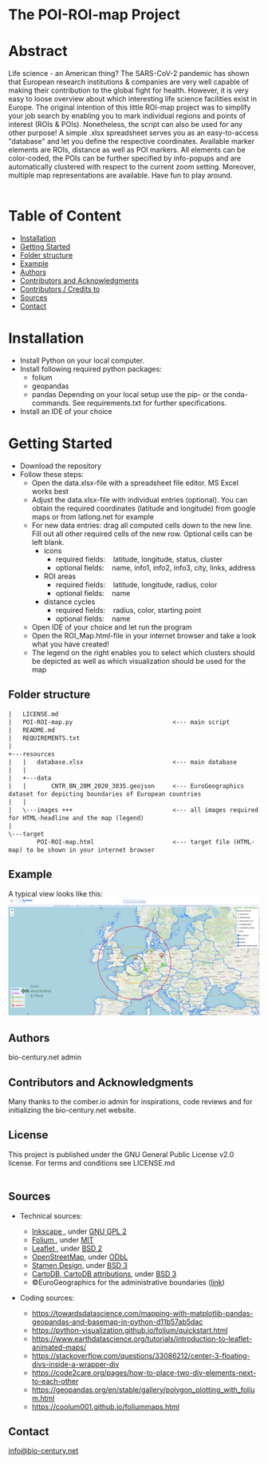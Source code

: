 # The POI-ROI-map Project

# Abstract
Life science - an American thing? The SARS-CoV-2 pandemic has shown that European research institutions & companies are very well capable of making their contribution to the global fight for health. However, it is very easy to loose overview about which interesting life science facilities exist in Europe. The original intention of this little ROI-map project was to simplify your job search by enabling you to mark individual regions and points of interest (ROIs & POIs). Nonetheless, the script can also be used for any other purpose! A simple .xlsx spreadsheet serves you as an easy-to-access "database" and let you define the respective coordinates. Available marker elements are ROIs, distance as well as POI markers. All elements can be color-coded, the POIs can be further specified by info-popups and are automatically clustered with respect to the current zoom setting. Moreover, multiple map representations are available. Have fun to play around.<br><br>

# Table of Content
- [Installation](#Installation)
- [Getting Started](#GettingStarted)
- [Folder structure](#folderstructure)
- [Example](#Example)
- [Authors](#Authors)
- [Contributors and Acknowledgments](#ContributorsAcknowledgments)
- [Contributors / Credits to](License)
- [Sources](#Sources)
- [Contact](#Contact)


# <a id='Installation'></a> Installation
- Install Python on your local computer.
- Install following required python packages:
    - folium
    - geopandas
    - pandas
  Depending on your local setup use the pip- or the conda-commands. See requirements.txt for further specifications.
- Install an IDE of your choice


# <a id='GettingStarted'></a> Getting Started
- Download the repository
- Follow these steps:
  - Open the data.xlsx-file with a spreadsheet file editor. MS Excel works best
  - Adjust the data.xlsx-file with individual entries (optional). You can obtain the required coordinates (latitude and longitude) from google maps or from latlong.net for example
  - For new data entries: drag all computed cells down to the new line. Fill out all other required cells of the new row. Optional cells can be left blank.
    - icons
      - required fields: &nbsp;&nbsp; latitude, longitude, status, cluster
      - optional fields: &nbsp;&nbsp; name, info1, info2, info3, city, links, address
    - ROI areas
      - required fields: &nbsp;&nbsp; latitude, longitude, radius, color
      - optional fields: &nbsp;&nbsp; name
    - distance cycles
      - required fields: &nbsp;&nbsp; radius, color, starting point
      - optional fields: &nbsp;&nbsp; name
  - Open IDE of your choice and let run the program
  - Open the ROI_Map.html-file in your internet browser and take a look what you have created!
  - The legend on the right enables you to select which clusters should be depicted as well as which visualization should be used for the map


## <a id='folderstructure'></a> Folder structure
```
|   LICENSE.md
|   POI-ROI-map.py                            <--- main script
|   README.md
|   REQUIREMENTS.txt
|
+---resources
|   |   database.xlsx                         <--- main database
|   |
|   +---data
|   |       CNTR_BN_20M_2020_3035.geojson     <--- EuroGeographics dataset for depicting boundaries of European countries
|   |
|   \---images +++                            <--- all images required for HTML-headline and the map (legend)
|
\---target
        POI-ROI-map.html                      <--- target file (HTML-map) to be shown in your internet browser
```
[//]: # (tree /a /f)


## <a id='Example'></a> Example
A typical view looks like this:
![Screenshot of the POI-ROI-map.](./resources/images/POI-ROI-map.png)


## <a id='Authors'></a> Authors
bio-century.net admin


## <a id='ContributorsAcknowledgments'></a> Contributors and Acknowledgments
Many thanks to the comber.io admin for inspirations, code reviews and for initializing the bio-century.net website.


## <a id='License'></a> License
This project is published under the GNU General Public License v2.0 license. For terms and conditions see LICENSE.md<br><br>


## <a id='Sources'></a> Sources
- Technical sources:
  - <a href="https://inkscape.org/?switchlang=en/"> Inkscape </a>, under <a href="https://www.gnu.org/licenses/old-licenses/gpl-2.0.en.html">GNU GPL 2</a>
  - <a href="http://python-visualization.github.io/folium/"> Folium </a>, under <a href="https://github.com/python-visualization/folium/blob/main/LICENSE.txt">MIT</a>
  - <a href="https://leafletjs.com/"> Leaflet </a>, under <a href="https://github.com/Leaflet/Leaflet/blob/main/LICENSE">BSD 2</a>
  - <a href="https://wiki.osmfoundation.org/wiki/Main_Page">OpenStreetMap</a>, under <a href="https://wiki.osmfoundation.org/wiki/Licence/Licence_and_Legal_FAQ#The_OpenStreetMap_Geodata_Licence">ODbL</a>
  - <a href="https://stamen.com/">Stamen Design</a>, under <a href="https://github.com/stamen/maps.stamen.com/blob/master/LICENSE">BSD 3</a>
  - <a href="https://carto.com/">CartoDB, CartoDB attributions</a>, under <a href="https://github.com/CartoDB/cartodb/blob/master/LICENSE">BSD 3</a>
  - ©EuroGeographics for the administrative boundaries (<a href="https://ec.europa.eu/eurostat/web/gisco/geodata/reference-data/administrative-units-statistical-units">link</a>)

- Coding sources:
  - https://towardsdatascience.com/mapping-with-matplotlib-pandas-geopandas-and-basemap-in-python-d11b57ab5dac
  - https://python-visualization.github.io/folium/quickstart.html
  - https://www.earthdatascience.org/tutorials/introduction-to-leaflet-animated-maps/
  - https://stackoverflow.com/questions/33086212/center-3-floating-divs-inside-a-wrapper-div
  - https://code2care.org/pages/how-to-place-two-div-elements-next-to-each-other
  - https://geopandas.org/en/stable/gallery/polygon_plotting_with_folium.html
  - https://coolum001.github.io/foliummaps.html


## <a id='Contact'></a> Contact
info@bio-century.net

